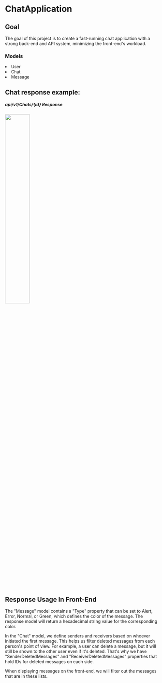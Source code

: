 # ChatApplication
<div>
<h2>Goal</h2>
<p>The goal of this project is to create a fast-running chat application with a strong back-end and API system, minimizing the front-end's workload.</p>

<h3>Models</h3>
<li>User</li>
<li>Chat</li>
<li>Message</li>

<h2>Chat response example:</h2>
<h5>api/v1/Chats/{id} Response</h5>
<img width="40%" src="https://user-images.githubusercontent.com/101286736/231768920-f1139240-8aa1-4fdf-b7fb-107b9833e00a.png"/>

<h2>Response Usage In Front-End</h2>
<p>
The "Message" model contains a "Type" property that can be set to Alert, Error, Normal, or Green, which defines the color of the message. The response model will return a hexadecimal string value for the corresponding color.

In the "Chat" model, we define senders and receivers based on whoever initiated the first message. This helps us filter deleted messages from each person's point of view. For example, a user can delete a message, but it will still be shown to the other user even if it's deleted. That's why we have "SenderDeletedMessages" and "ReceiverDeletedMessages" properties that hold IDs for deleted messages on each side.

When displaying messages on the front-end, we will filter out the messages that are in these lists.
</p>
</div>
